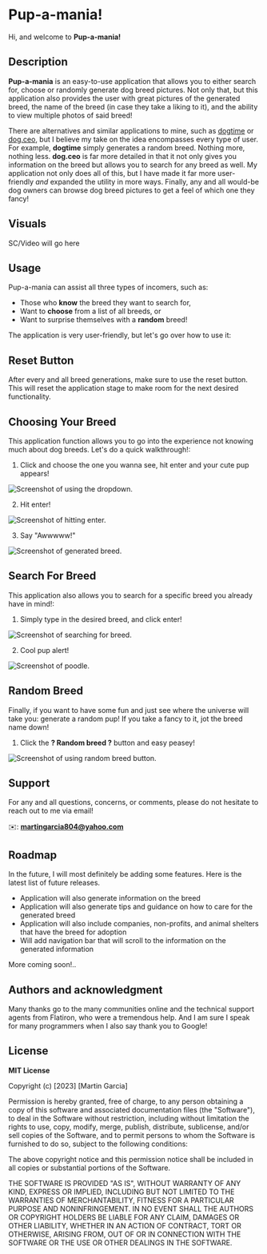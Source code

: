 # Pup-a-mania!

Hi, and welcome to **Pup-a-mania!**

## Description

**Pup-a-mania** is an easy-to-use application that allows you to either search for, choose or randomly generate dog breed pictures. Not only that, but this application also provides the user with great pictures of the generated breed, the name of the breed (in case they take a liking to it), and the ability to view multiple photos of said breed!

There are alternatives and similar applications to mine, such as [dogtime](https://dogtime.com/dog-breeds/) or [dog.ceo](https://dog.ceo/dog-api/), but I believe my take on the idea encompasses every type of user. For example, **dogtime** simply generates a random breed. Nothing more, nothing less. **dog.ceo** is far more detailed in that it not only gives you information on the breed but allows you to search for any breed as well. My application not only does all of this, but I have made it far more user-friendly *and* expanded the utility in more ways. Finally, any and all would-be dog owners can browse dog breed pictures to get a feel of which one they fancy!

## Visuals

SC/Video will go here

## Usage

Pup-a-mania can assist all three types of incomers, such as:

+ Those who **know** the breed they want to search for, 
+ Want to **choose** from a list of all breeds, or
+ Want to surprise themselves with a **random** breed!

The application is very user-friendly, but let's go over how to use it:

## Reset Button

After every and all breed generations, make sure to use the reset button. This will reset the application stage to make room for the next desired functionality.

## Choosing Your Breed

This application function allows you to go into the experience not knowing much about dog breeds. Let's do a quick walkthrough!: 

1. Click and choose the one you wanna see, hit enter and your cute pup appears!

![Screenshot of using the dropdown.](https://user-images.githubusercontent.com/116991219/233719710-5399a2ea-1162-4112-80b4-747277916408.png)

2. Hit enter!

![Screenshot of hitting enter.](https://user-images.githubusercontent.com/116991219/233719720-cabd5410-89be-4a43-a1b6-a49cf2071264.png)

3. Say "Awwwww!"

![Screenshot of generated breed.](https://user-images.githubusercontent.com/116991219/233719749-ee6e2509-3220-48f4-a688-00a746e6c6e5.png)

## Search For Breed

This application also allows you to search for a specific breed you already have in mind!:

1. Simply type in the desired breed, and click enter!

![Screenshot of searching for breed.](https://user-images.githubusercontent.com/116991219/233719763-5088ea1b-d2e3-4c14-ab3f-e64e0448223c.png)

2. Cool pup alert!

![Screenshot of poodle.](https://user-images.githubusercontent.com/116991219/233719772-a17a9a8a-80b9-4bca-a22d-9982035fe784.png)

## Random Breed

Finally, if you want to have some fun and just see where the universe will take you: generate a random pup! If you take a fancy to it, jot the breed name down!

1. Click the **? Random breed ?**  button and easy peasey!

![Screenshot of using random breed button.](https://user-images.githubusercontent.com/116991219/233719835-adc773ef-8253-4361-9e9b-ce90dcf79a05.png)

## Support

For any and all questions, concerns, or comments, please do not hesitate to reach out to me via email!

:envelope:: **martingarcia804@yahoo.com**

## Roadmap

In the future, I will most definitely be adding some features. Here is the latest list of future releases.

- Application will also generate information on the breed
- Application will also generate tips and guidance on how to care for the generated breed
- Application will also include companies, non-profits, and animal shelters that have the breed for adoption
- Will add navigation bar that will scroll to the information on the generated information

More coming soon!..

## Authors and acknowledgment

Many thanks go to the many communities online and the technical support agents from Flatiron, who were a tremendous help. And I am sure I speak for many programmers when I also say thank you to Google!

## License

**MIT License**

Copyright (c) [2023] [Martin Garcia]

Permission is hereby granted, free of charge, to any person obtaining a copy
of this software and associated documentation files (the "Software"), to deal
in the Software without restriction, including without limitation the rights
to use, copy, modify, merge, publish, distribute, sublicense, and/or sell
copies of the Software, and to permit persons to whom the Software is
furnished to do so, subject to the following conditions:

The above copyright notice and this permission notice shall be included in all
copies or substantial portions of the Software.

THE SOFTWARE IS PROVIDED "AS IS", WITHOUT WARRANTY OF ANY KIND, EXPRESS OR
IMPLIED, INCLUDING BUT NOT LIMITED TO THE WARRANTIES OF MERCHANTABILITY,
FITNESS FOR A PARTICULAR PURPOSE AND NONINFRINGEMENT. IN NO EVENT SHALL THE
AUTHORS OR COPYRIGHT HOLDERS BE LIABLE FOR ANY CLAIM, DAMAGES OR OTHER
LIABILITY, WHETHER IN AN ACTION OF CONTRACT, TORT OR OTHERWISE, ARISING FROM,
OUT OF OR IN CONNECTION WITH THE SOFTWARE OR THE USE OR OTHER DEALINGS IN THE
SOFTWARE.